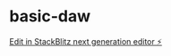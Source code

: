 # basic-daw

[Edit in StackBlitz next generation editor ⚡️](https://stackblitz.com/~/github.com/Ihateipods4ever/basic-daw)